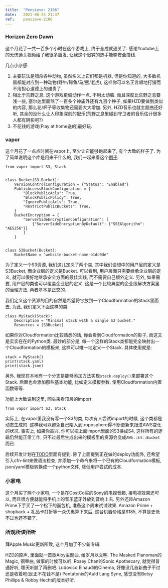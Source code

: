```yaml
---
title:  "Pensieve: 2106"
date:   2021-06-24 21:37
ref:    pensieve-2106
---
```



### Horizon Zero Dawn

这个月花了一共一百多个小时在这个游戏上, 终于全成就通关了. 感谢Youtube上的无伤通关视频给了我很多启发, 让我这个迟钝的选手能够安全撞线.

几点小杂感:

1. 主要玩法是猎杀各种动物, 虽然名义上它们都是机器, 但是你知道的, 大多数机器都能对应到一种动物(野牛/鳄鱼/马/熊/老虎), 这样你可以名正言顺地打猎而不用担心道德上的谴责了.
2. 相比于荒野之息, 这个游戏更偏动作一点, 不用太动脑. 而且深度比荒野之息要浅一些, 塞尔达里面除了一百多个神庙外还有九百个种子, 如果HZD要做到类似的内容, 那么花/杯子等收集物还需要大大增加. 另外, HZD音乐也就主题曲还好听, 其余的没什么让人印象深刻的配乐(荒野之息里碰到守卫者的音乐估计很多人都有阴影吧?)
3. 不花钱的游戏(Play at home送的)最好玩.


### vapor

这个月花了一点点时间在vapor上, 至少让它能够跑起来了, 有个大致的样子了. 为了简单说明这个库是用来干什么的, 我们一起来看这个[例子](https://github.com/xiaket/vapor/blob/main/examples/simple.py):

```
from vapor import S3, Stack


class Bucket(S3.Bucket):
    VersionControlConfiguration = {"Status": "Enabled"}
    PublicAccessBlockConfiguration = {
        "BlockPublicAcls": True,
        "BlockPublicPolicy": True,
        "IgnorePublicAcls": True,
        "RestrictPublicBuckets": True,
    }
    BucketEncryption = {
        "ServerSideEncryptionConfiguration": [
            {"ServerSideEncryptionByDefault": {"SSEAlgorithm": "AES256"}}
        ]
    }


class S3Bucket(Bucket):
    BucketName = "website-bucket-name-o1dc0de"
```

为了定义一个S3资源, 我们这儿定义了两个类, 其中我们设想中的用户层的定义是S3Bucket, 而企业层的定义是Bucket. 可以看到, 用户层面只需要继承企业层的定义, 就可以很好地继承安全方面的最佳实践, 而不需要自己额外定义. 另外, 如果需要, 用户层的类也可以覆盖企业层的定义. 这是一个比较典型的企业级解决方案里的治理方法, 两者基本是正交的.

我们定义这个资源的目的自然是希望将它放到一个Cloudformation的Stack里面去, 为此, 我们定义下面这样的类:

```
class MyStack(Stack):
    Description = "Minimal stack with a single S3 bucket."
    Resources = [S3Bucket]
```

如果你对Cloudformation比较熟悉的话, 你会看到Cloudformation的影子, 而这又是实实在在的Python类. 最妙的部分是, 每一个这样的Stack类都能完全映射出一个Cloudformation的模板来, 这样可以唯一地定义一个Stack. 具体使用就是:

```
stack = MyStack()
print(stack.yaml)
print(stack.json)
```

另外, 我现在本地有一个分支是能够添加方法实现`stack.deploy()`来部署这个Stack. 后面也会添加那些基本功能, 比如定义模板参数, 使用Cloudformation内置函数等等.

功能上大致说到这里, 回头来看顶层的import:

```
from vapor import S3, Stack
```

实际上, 在vapor里我没有写一个S3的类, 每次有人尝试import的时候, 这个类都是动态生成的. 这样我可以避免自己陷入到troposphere得不断更新来跟进AWS变化的状况. 事实上, 如果你高兴, 你可以把上面import里面的S3换成S4, 这样所有的逻辑仍然能正常工作, 只不过最后生成出来的模板里的资源会变成`AWS::S4::Bucket`而已.

后续开发计划在[TODO](https://github.com/xiaket/vapor/blob/main/TODOs)里面有提到. 除了上面提到正在做的deploy功能外, 还希望引入cfn-lint来做语法检查, 并添加一个命令来将一个已有的Cloudformation模板, json/yaml模板转换成一个python文件, 降低用户尝试的成本.


### 小家电

这个月买了两个小家电, 一个是在CostCo买的Sony的电视音箱, 接电视效果还可以, 而且很方便就能将手机上的音乐蓝牙外放到音响上去. 另外还趁Amazon Prime下手买了一个松下的面包机, 准备这个周末试试效果. Amazon Prime + shopback + 礼品卡打折等一众优惠算下来后, 这台机器价格是$185, 不算是史低不过也还不错了.


### 所观所读所听

拜Apple Music更新所致, 这个月加了不少新专辑:

HZD的原声, 里面就一首歌Aloy主题曲. 给岁月以文明.
The Masked Pianoman的Magic, 钢琴曲, 做事的时候可以听.
Rosey Chan的Sonic Apothecary, 就觉得普通好听, 哪天听腻了再删吧.
Ludovico Einaudi的Cinema, 好像没几首新曲子不过还是收着吧(反正不花钱不是)
Pentatonix的Auld Lang Syne, 感觉没有Betsy Phillips & Robby Hecht的版本好听.
